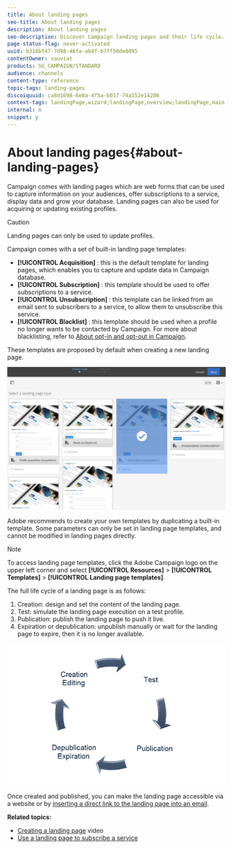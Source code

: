 ```yaml
---
title: About landing pages
seo-title: About landing pages
description: About landing pages
seo-description: Discover Campaign landing pages and their life cycle.
page-status-flag: never-activated
uuid: b316bf47-7d98-46fa-ab4f-67ff50de8095
contentOwner: sauviat
products: SG_CAMPAIGN/STANDARD
audience: channels
content-type: reference
topic-tags: landing-pages
discoiquuid: ca8d1698-6e8a-4f5a-b017-74a152e14286
context-tags: landingPage,wizard;landingPage,overview;landingPage,main
internal: n
snippet: y
---
```


# About landing pages{#about-landing-pages}

Campaign comes with landing pages which are web forms that can be used to capture information on your audiences, offer subscriptions to a service, display data and grow your database. Landing pages can also be used for acquiring or updating existing profiles.

>[!CAUTION]
>
>Landing pages can only be used to update profiles.

Campaign comes with a set of built-in landing page templates:

* **[!UICONTROL Acquisition]** : this is the default template for landing pages, which enables you to capture and update data in Campaign database.
* **[!UICONTROL Subscription]** : this template should be used to offer subscriptions to a service.
* **[!UICONTROL Unsubscription]** : this template can be linked from an email sent to subscribers to a service, to allow them to unsubscribe this service.
* **[!UICONTROL Blacklist]** : this template should be used when a profile no longer wants to be contacted by Campaign. For more about blacklisting, refer to [About opt-in and opt-out in Campaign](../../audiences/using/about-opt-in-and-opt-out-in-campaign.md).

These templates are proposed by default when creating a new landing page.

![](assets/lp_creation_1.png)

Adobe recommends to create your own templates by duplicating a built-in template. Some parameters can only be set in landing page templates, and cannot be modified in landing pages directly.

>[!NOTE]
>
>To access landing page templates, click the Adobe Campaign logo on the upper left corner and select **[!UICONTROL Resources]** > **[!UICONTROL Templates]** > **[!UICONTROL Landing page templates]**.

The full life cycle of a landing page is as follows:

1. Creation: design and set the content of the landing page.
1. Test: simulate the landing page execution on a test profile.
1. Publication: publish the landing page to push it live.
1. Expiration or depublication: unpublish manually or wait for the landing page to expire, then it is no longer available.

![](assets/lp_livecycle.png)

Once created and published, you can make the landing page accessible via a website or by [inserting a direct link to the landing page into an email](../../designing/using/inserting-a-link.md).

**Related topics:**

* [Creating a landing page](https://helpx.adobe.com/campaign/kt/acs/using/acs-create-edit-landing-page-feature-video-use.html) video
* [Use a landing page to subscribe a service](../../audiences/using/creating-a-service.md)

